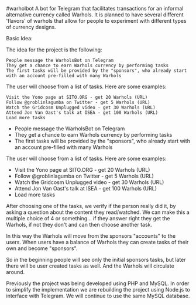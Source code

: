 #warholbot A bot for Telegram that facilitates transactions for an informal alternative currency called Warhols. It is planned to have several different 'flavors' of warhols that allow for people to experiment with different types of currency designs.

Basic Idea:

The idea for the project is the following:


    People message the WarholsBot on Telegram
    They get a chance to earn Warhols currency by performing tasks
    The first tasks will be provided by the "sponsors", who already start with an account pre-filled with many Warhols

The user will choose from a list of tasks. Here are some examples:

    Visit the Yono page at SITO.ORG - get 20 Warhols (URL)
    Follow @groblinlagumba on Twitter - get 5 Warhols (URL)
    Watch the Gridcosm Unplugged video - get 30 Warhols (URL)
    Attend Jon Van Oast's talk at ISEA - get 100 Warhols (URL)
    Load more tasks

- People message the WarholsBot on Telegram
- They get a chance to earn Warhols currency by performing tasks
- The first tasks will be provided by the "sponsors", who already start with an account pre-filled with many Warhols

The user will choose from a list of tasks. Here are some examples:

- Visit the Yono page at SITO.ORG - get 20 Warhols (URL)
- Follow @groblinlagumba on Twitter - get 5 Warhols (URL)
- Watch the Gridcosm Unplugged video - get 30 Warhols (URL)
- Attend Jon Van Oast's talk at ISEA - get 100 Warhols (URL)
- Load more tasks


After choosing one of the tasks, we verify if the person really did it, by asking a question about the content they read/watched. We can make this a multiple choice of 4 or something… if they answer right they get the Warhols, if not they don't and can then choose another task.

In this way the Warhols will move from the sponsors "accounts" to the users. When users have a balance of Warhols they can create tasks of their own and become "sponsors". 

So in the beginning people will see only the initial sponsors tasks, but later there will be user created tasks as well. And the Warhols will circulate around.

Previously the project was being developed using PHP and MySQL. In order to simplify the implementation we are rebuilding the project using Node.js to interface with Telegram. We will continue to use the same MySQL database.
